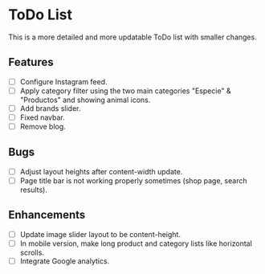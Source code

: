 # ToDo List

This is a more detailed and more updatable ToDo list with smaller changes.

## Features
- [ ] Configure Instagram feed.
- [ ] Apply category filter using the two main categories "Especie" & "Productos" and showing animal icons.
- [ ] Add brands slider.
- [ ] Fixed navbar.
- [ ] Remove blog.

## Bugs
- [ ] Adjust layout heights after content-width update.
- [ ] Page title bar is not working properly sometimes (shop page, search results).

## Enhancements
- [ ] Update image slider layout to be content-height.
- [ ] In mobile version, make long product and category lists like horizontal scrolls.
- [ ] Integrate Google analytics.